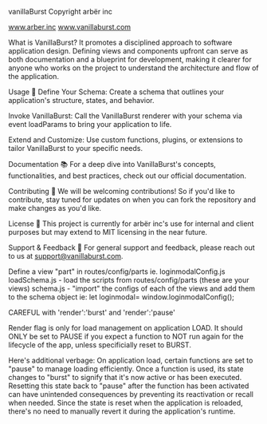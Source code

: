 vanillaBurst
Copyright arbër inc

www.arber.inc
www.vanillaburst.com

What is VanillaBurst?
It promotes a disciplined approach to software application design. Defining views and components upfront can serve as both documentation and a blueprint for development, making it clearer for anyone who works on the project to understand the architecture and flow of the application.

Usage 📖
Define Your Schema:
Create a schema that outlines your application's structure, states, and behavior.

Invoke VanillaBurst:
Call the VanillaBurst renderer with your schema via event loadParams to bring your application to life.

Extend and Customize:
Use custom functions, plugins, or extensions to tailor VanillaBurst to your specific needs.

Documentation 📚
For a deep dive into VanillaBurst's concepts, functionalities, and best practices, check out our official documentation.

Contributing 🤝
We will be welcoming contributions! So if you'd like to contribute, stay tuned for updates on when you can fork the repository and make changes as you'd like.

License 📄
This project is currently for arbër inc's use for internal and client purposes but may extend to MIT licensing in the near future.

Support & Feedback 💌
For general support and feedback, please reach out to us at support@vanillaburst.com.

Define a view "part" in routes/config/parts ie. loginmodalConfig.js 
loadSchema.js - load the scripts from routes/config/parts (these are your views)
schema.js - "import" the configs of each of the views and add them to the schema object ie: let loginmodal= window.loginmodalConfig(); 


CAREFUL with 'render':'burst' and 'render':'pause'

Render flag is only for load management on application LOAD. It should ONLY be set to PAUSE if you expect a function to NOT run again for the lifecycle of the app, unless specificially reset to BURST.

Here's additional verbage: On application load, certain functions are set to "pause" to manage loading efficiently.
Once a function is used, its state changes to "burst" to signify that it's now active or has been executed.
Resetting this state back to "pause" after the function has been activated can have unintended consequences by preventing its reactivation or recall when needed.
Since the state is reset when the application is reloaded, there's no need to manually revert it during the application's runtime.